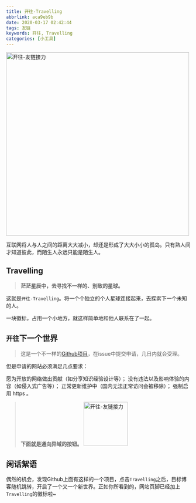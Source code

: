 ```yaml
---
title: 开往-Travelling
abbrlink: aca9eb9b
date: 2020-03-17 02:42:44
tags: 友链
keywords: 开往, Travelling
categories: [小工具]
---
```


<img src="https://cdn.jsdelivr.net/gh/cwxyr/mycdn@master/travellings_1.png" alt="开往-友链接力" width=500></img>

互联网将人与人之间的距离大大减小，却还是形成了大大小小的孤岛。只有熟人间才知道彼此，而陌生人永远只能是陌生人。

<!-- more -->

## Travelling

>**茫茫星辰中，去寻找不一样的、别致的星球。**

这就是`开往-Travelling`。将一个个独立的个人星球连接起来，去探索下一个未知的人。

一块徽标，占用一个小地方，就这样简单地和他人联系在了一起。

## `开往`下一个世界

>这是一个不一样的[Github项目](https://github.com/volfclub/travellings)，在issue中提交申请，几日内就会受理。

但是申请的网站必须满足几点要求：

愿为开放的网络做出贡献（如分享知识经验设计等）；
没有违法以及影响体验的内容（如侵入式广告等）；
正常更新维护中（国内无法正常访问会被移除）；
强制启用 https 。

>**下面就是通向异域的按钮。**
<a href="https://travellings.now.sh/" target="blank" title="开往-友链接力"><img src="https://travellings.now.sh/assets/logo.gif#vwid=160&vhei=40" alt="开往-友链接力" width="120"></a>

## 闲话絮语

偶然的机会，发现Github上面有这样的一个项目，点击`Travelling`之后，目标博客随机跳转，开启了一个又一个新世界。正如你所看到的，网站页脚已经加上`Travelling`的徽标啦~ 